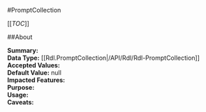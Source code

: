 #PromptCollection

[[_TOC_]]

##About

**Summary:**   
**Data Type:** [[Rdl.PromptCollection|/API/Rdl/Rdl-PromptCollection]]  
**Accepted Values:**   
**Default Value:** null  
**Impacted Features:**   
**Purpose:**   
**Usage:**   
**Caveats:**   

